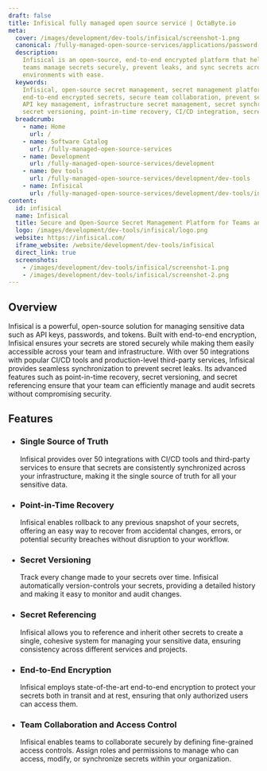 ```yaml
---
draft: false
title: Infisical fully managed open source service | OctaByte.io
meta:
  cover: /images/development/dev-tools/infisical/screenshot-1.png
  canonical: /fully-managed-open-source-services/applications/password-manager/infisical
  description:
    Infisical is an open-source, end-to-end encrypted platform that helps
    teams manage secrets securely, prevent leaks, and sync secrets across multiple
    environments with ease.
  keywords:
    Infisical, open-source secret management, secret management platform,
    end-to-end encrypted secrets, secure team collaboration, prevent secret leaks,
    API key management, infrastructure secret management, secret synchronization,
    secret versioning, point-in-time recovery, CI/CD integration, secret referencing
  breadcrumb:
    - name: Home
      url: /
    - name: Software Catalog
      url: /fully-managed-open-source-services
    - name: Development
      url: /fully-managed-open-source-services/development
    - name: Dev tools
      url: /fully-managed-open-source-services/development/dev-tools
    - name: Infisical
      url: /fully-managed-open-source-services/development/dev-tools/infisical
content:
  id: infisical
  name: Infisical
  title: Secure and Open-Source Secret Management Platform for Teams and Infrastructure
  logo: /images/development/dev-tools/infisical/logo.png
  website: https://infisical.com/
  iframe_website: /website/development/dev-tools/infisical
  direct_link: true
  screenshots:
    - /images/development/dev-tools/infisical/screenshot-1.png
    - /images/development/dev-tools/infisical/screenshot-2.png
---
```


## Overview

Infisical is a powerful, open-source solution for managing sensitive data such as API keys, passwords, and tokens. Built with end-to-end encryption, Infisical ensures your secrets are stored securely while making them easily accessible across your team and infrastructure. With over 50 integrations with popular CI/CD tools and production-level third-party services, Infisical provides seamless synchronization to prevent secret leaks. Its advanced features such as point-in-time recovery, secret versioning, and secret referencing ensure that your team can efficiently manage and audit secrets without compromising security.

## Features

- ### Single Source of Truth

  Infisical provides over 50 integrations with CI/CD tools and third-party services to ensure that secrets are consistently synchronized across your infrastructure, making it the single source of truth for all your sensitive data.

- ### Point-in-Time Recovery

  Infisical enables rollback to any previous snapshot of your secrets, offering an easy way to recover from accidental changes, errors, or potential security breaches without disruption to your workflow.

- ### Secret Versioning

  Track every change made to your secrets over time. Infisical automatically version-controls your secrets, providing a detailed history and making it easy to monitor and audit changes.

- ### Secret Referencing

  Infisical allows you to reference and inherit other secrets to create a single, cohesive system for managing your sensitive data, ensuring consistency across different services and projects.

- ### End-to-End Encryption

  Infisical employs state-of-the-art end-to-end encryption to protect your secrets both in transit and at rest, ensuring that only authorized users can access them.

- ### Team Collaboration and Access Control

  Infisical enables teams to collaborate securely by defining fine-grained access controls. Assign roles and permissions to manage who can access, modify, or synchronize secrets within your organization.
